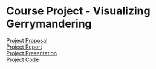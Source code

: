 # Course Project - Visualizing Gerrymandering

[Project Proposal](https://github.com/csathler/Masters-Data-Science/blob/master/Data-Visualization/Project/docs/Project%20Proposal.pdf)        
[Project Report](https://github.com/csathler/Masters-Data-Science/blob/master/Data-Visualization/Project/docs/Project%20Report.pdf)     
[Project Presentation](https://github.com/csathler/Masters-Data-Science/blob/master/Data-Visualization/Project/docs/Project%20Presentation.pdf)     
[Project Code](https://github.com/csathler/Masters-Data-Science/tree/master/Data-Visualization/Project/code)   
